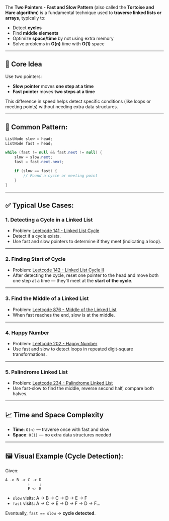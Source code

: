 
The **Two Pointers - Fast and Slow Pattern** (also called the **Tortoise and Hare algorithm**) is a fundamental technique used to **traverse linked lists or arrays**, typically to:

* Detect **cycles**
* Find **middle elements**
* Optimize **space/time** by not using extra memory
* Solve problems in **O(n)** time with **O(1)** space

---

## 🧠 Core Idea

Use two pointers:

* **Slow pointer** moves **one step at a time**
* **Fast pointer** moves **two steps at a time**

This difference in speed helps detect specific conditions (like loops or meeting points) without needing extra data structures.

---

## 🔁 Common Pattern:

```java
ListNode slow = head;
ListNode fast = head;

while (fast != null && fast.next != null) {
    slow = slow.next;
    fast = fast.next.next;

    if (slow == fast) {
        // Found a cycle or meeting point
    }
}
```

---

## ✅ Typical Use Cases:

### 1. **Detecting a Cycle in a Linked List**

* Problem: [Leetcode 141 - Linked List Cycle](https://leetcode.com/problems/linked-list-cycle/)
* Detect if a cycle exists.
* Use fast and slow pointers to determine if they meet (indicating a loop).

---

### 2. **Finding Start of Cycle**

* Problem: [Leetcode 142 - Linked List Cycle II](https://leetcode.com/problems/linked-list-cycle-ii/)
* After detecting the cycle, reset one pointer to the head and move both one step at a time — they’ll meet at the **start of the cycle**.

---

### 3. **Find the Middle of a Linked List**

* Problem: [Leetcode 876 - Middle of the Linked List](https://leetcode.com/problems/middle-of-the-linked-list/)
* When fast reaches the end, slow is at the middle.

---

### 4. **Happy Number**

* Problem: [Leetcode 202 - Happy Number](https://leetcode.com/problems/happy-number/)
* Use fast and slow to detect loops in repeated digit-square transformations.

---

### 5. **Palindrome Linked List**

* Problem: [Leetcode 234 - Palindrome Linked List](https://leetcode.com/problems/palindrome-linked-list/)
* Use fast-slow to find the middle, reverse second half, compare both halves.

---

## 📈 Time and Space Complexity

* **Time**: `O(n)` — traverse once with fast and slow
* **Space**: `O(1)` — no extra data structures needed

---

## 🖼️ Visual Example (Cycle Detection):

Given:

```
A -> B -> C -> D
          ↑    ↓
          F <- E
```

* `slow` visits: A → B → C → D → E → F
* `fast` visits: A → C → E → D → F → D → F...

Eventually, `fast == slow` → **cycle detected**.
